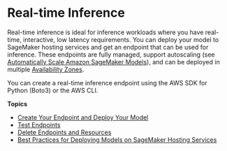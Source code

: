 # Real\-time Inference<a name="realtime-endpoints"></a>

Real\-time inference is ideal for inference workloads where you have real\-time, interactive, low latency requirements\. You can deploy your model to SageMaker hosting services and get an endpoint that can be used for inference\. These endpoints are fully managed, support autoscaling \(see [Automatically Scale Amazon SageMaker Models](endpoint-auto-scaling.md)\), and can be deployed in multiple [Availability Zones](instance-types-az.md)\.

You can create a real\-time inference endpoint using the AWS SDK for Python \(Boto3\) or the AWS CLI\.

**Topics**
+ [Create Your Endpoint and Deploy Your Model](realtime-endpoints-deployment.md)
+ [Test Endpoints](realtime-endpoints-test-endpoints.md)
+ [Delete Endpoints and Resources](realtime-endpoints-delete-resources.md)
+ [Best Practices for Deploying Models on SageMaker Hosting Services](how-it-works-hosting-related-considerations.md)